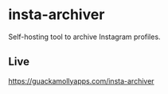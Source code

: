 # insta-archiver

Self-hosting tool to archive Instagram profiles.

## Live

https://guackamollyapps.com/insta-archiver